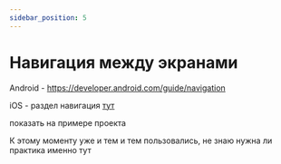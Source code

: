 ```yaml
---
sidebar_position: 5
---
```


# Навигация между экранами

Android - https://developer.android.com/guide/navigation

iOS  - раздел навигация [тут](/onboarding/project-inside/#%D0%BD%D0%B0%D0%B2%D0%B8%D0%B3%D0%B0%D1%86%D0%B8%D1%8F-%D0%B2-ios)

показать на примере проекта

К этому моменту уже и тем и тем пользовались, не знаю нужна ли практика именно тут
